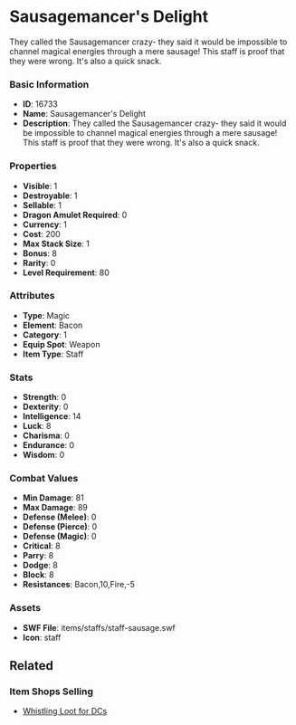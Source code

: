 # Sausagemancer's Delight

They called the Sausagemancer crazy- they said it would be impossible to channel magical energies through a mere sausage! This staff is proof that they were wrong. It's also a quick snack.

### Basic Information

- **ID**: 16733
- **Name**: Sausagemancer&#039;s Delight
- **Description**: They called the Sausagemancer crazy- they said it would be impossible to channel magical energies through a mere sausage! This staff is proof that they were wrong. It&#039;s also a quick snack.

### Properties

- **Visible**: 1
- **Destroyable**: 1
- **Sellable**: 1
- **Dragon Amulet Required**: 0
- **Currency**: 1
- **Cost**: 200
- **Max Stack Size**: 1
- **Bonus**: 8
- **Rarity**: 0
- **Level Requirement**: 80

### Attributes

- **Type**: Magic
- **Element**: Bacon
- **Category**: 1
- **Equip Spot**: Weapon
- **Item Type**: Staff

### Stats

- **Strength**: 0
- **Dexterity**: 0
- **Intelligence**: 14
- **Luck**: 8
- **Charisma**: 0
- **Endurance**: 0
- **Wisdom**: 0

### Combat Values

- **Min Damage**: 81
- **Max Damage**: 89
- **Defense (Melee)**: 0
- **Defense (Pierce)**: 0
- **Defense (Magic)**: 0
- **Critical**: 8
- **Parry**: 8
- **Dodge**: 8
- **Block**: 8
- **Resistances**: Bacon,10,Fire,-5

### Assets

- **SWF File**: items/staffs/staff-sausage.swf
- **Icon**: staff

## Related

### Item Shops Selling

- [Whistling Loot for DCs](../item-shops/531-whistling-loot-for-dcs.md)

